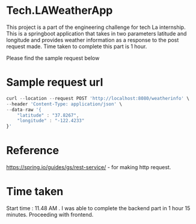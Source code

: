 # Tech.LAWeatherApp
This project is a part of the engineering challenge for tech La internship. This is a springboot application that takes in two parameters latitude and longitude and provides weather information as a response to the post request made. Time taken to complete this part is 1 hour. 

Please find the sample request below

# Sample request url 

```javascript
curl --location --request POST 'http://localhost:8080/weatherinfo' \
--header 'Content-Type: application/json' \
--data-raw '{
	"latitude" : "37.8267",
	"longitude" : "-122.4233"
}'
```

# Reference
https://spring.io/guides/gs/rest-service/ - for making http request.

# Time taken 
Start time : 11.48 AM . I was able to complete the backend part in 1 hour 15 minutes. Proceeding with frontend.

